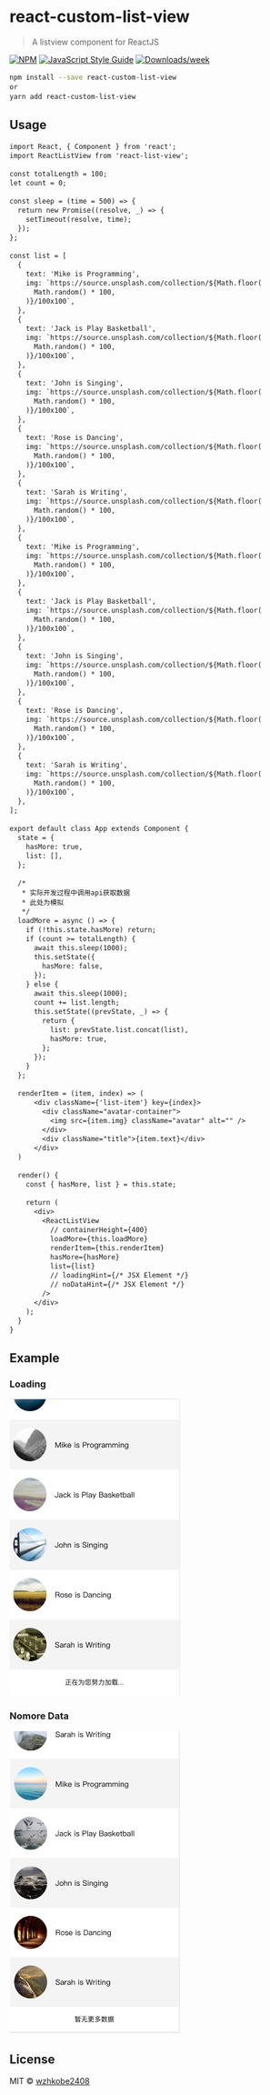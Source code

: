 # react-custom-list-view

> A listview component for ReactJS

[![NPM](https://img.shields.io/npm/v/react-list-view.svg)](https://www.npmjs.com/package/react-list-view) [![JavaScript Style Guide](https://img.shields.io/badge/code_style-standard-brightgreen.svg)](https://standardjs.com) [![Downloads/week](https://img.shields.io/npm/dw/react-custom-list-view.svg)](https://npmjs.org/package/react-custom-list-view)

```bash
npm install --save react-custom-list-view
or
yarn add react-custom-list-view
```

## Usage

```tsx
import React, { Component } from 'react';
import ReactListView from 'react-list-view';

const totalLength = 100;
let count = 0;

const sleep = (time = 500) => {
  return new Promise((resolve, _) => {
    setTimeout(resolve, time);
  });
};

const list = [
  {
    text: 'Mike is Programming',
    img: `https://source.unsplash.com/collection/${Math.floor(
      Math.random() * 100,
    )}/100x100`,
  },
  {
    text: 'Jack is Play Basketball',
    img: `https://source.unsplash.com/collection/${Math.floor(
      Math.random() * 100,
    )}/100x100`,
  },
  {
    text: 'John is Singing',
    img: `https://source.unsplash.com/collection/${Math.floor(
      Math.random() * 100,
    )}/100x100`,
  },
  {
    text: 'Rose is Dancing',
    img: `https://source.unsplash.com/collection/${Math.floor(
      Math.random() * 100,
    )}/100x100`,
  },
  {
    text: 'Sarah is Writing',
    img: `https://source.unsplash.com/collection/${Math.floor(
      Math.random() * 100,
    )}/100x100`,
  },
  {
    text: 'Mike is Programming',
    img: `https://source.unsplash.com/collection/${Math.floor(
      Math.random() * 100,
    )}/100x100`,
  },
  {
    text: 'Jack is Play Basketball',
    img: `https://source.unsplash.com/collection/${Math.floor(
      Math.random() * 100,
    )}/100x100`,
  },
  {
    text: 'John is Singing',
    img: `https://source.unsplash.com/collection/${Math.floor(
      Math.random() * 100,
    )}/100x100`,
  },
  {
    text: 'Rose is Dancing',
    img: `https://source.unsplash.com/collection/${Math.floor(
      Math.random() * 100,
    )}/100x100`,
  },
  {
    text: 'Sarah is Writing',
    img: `https://source.unsplash.com/collection/${Math.floor(
      Math.random() * 100,
    )}/100x100`,
  },
];

export default class App extends Component {
  state = {
    hasMore: true,
    list: [],
  };

  /*
   * 实际开发过程中调用api获取数据
   * 此处为模拟
   */
  loadMore = async () => {
    if (!this.state.hasMore) return;
    if (count >= totalLength) {
      await this.sleep(1000);
      this.setState({
        hasMore: false,
      });
    } else {
      await this.sleep(1000);
      count += list.length;
      this.setState((prevState, _) => {
        return {
          list: prevState.list.concat(list),
          hasMore: true,
        };
      });
    }
  };

  renderItem = (item, index) => (
      <div className={'list-item'} key={index}>
        <div className="avatar-container">
          <img src={item.img} className="avatar" alt="" />
        </div>
        <div className="title">{item.text}</div>
      </div>
  )

  render() {
    const { hasMore, list } = this.state;

    return (
      <div>
        <ReactListView
          // containerHeight={400}
          loadMore={this.loadMore}
          renderItem={this.renderItem}
          hasMore={hasMore}
          list={list}
          // loadingHint={/* JSX Element */}
          // noDataHint={/* JSX Element */}
        />
      </div>
    );
  }
}
```

## Example

### Loading

<img src="loading.png" alt="loading" width="300"/>

### Nomore Data

<img src="nomore-data.png" alt="nomore-data" width="300"/>

## License

MIT © [wzhkobe2408](https://github.com/wzhkobe2408)
